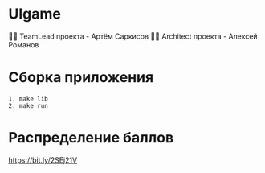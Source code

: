 # UIgame

👨‍💻 TeamLead проекта - Артём Саркисов
👨‍💻 Architect проекта - Алексей Романов

# Сборка приложения

```
1. make lib
2. make run
```

# Распределение баллов

https://bit.ly/2SEj21V

